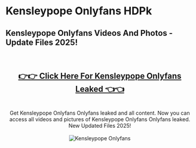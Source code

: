 # Kensleypope Onlyfans HDPk

<h2>Kensleypope Onlyfans Videos And Photos - Update Files 2025!</h2>
<br>
<div align="center">
<h2><a href="https://213.232.235.80/live/video.php?q=kensleypope-onlyfans" rel="nofollow">👉👉 Click Here For Kensleypope Onlyfans Leaked 👈👈</a></h2>

<br>
Get Kensleypope Onlyfans Onlyfans leaked and all content. Now you can access all videos and pictures of Kensleypope Onlyfans Onlyfans leaked. New Updated Files 2025!
<br>
<br>
<a href="https://213.232.235.80/live/video.php?q=kensleypope-onlyfans" rel="nofollow" data-target="animated-image.originalLink"><img src="https://i.imgur.com/dJHk4Zq.gif" alt="Kensleypope Onlyfans" style="max-width: 100%; display: inline-block;" data-target="animated-image.originalImage"></a>
</div>
<br>